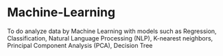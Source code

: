 # Machine-Learning
To do analyze data by Machine Learning with models such as Regression, Classification, Natural Language Processing (NLP), K-nearest neighbors, Principal Component Analysis (PCA), Decision Tree
